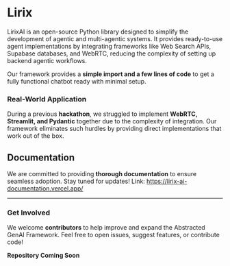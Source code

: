 # Lirix

LirixAI is an open-source Python library designed to simplify the development of agentic and multi-agentic systems. It provides ready-to-use agent implementations by integrating frameworks like Web Search APIs, Supabase databases, and WebRTC, reducing the complexity of setting up backend agentic workflows.

Our framework provides a **simple import and a few lines of code** to get a fully functional chatbot ready with minimal setup.

### Real-World Application
During a previous **hackathon**, we struggled to implement **WebRTC, Streamlit, and Pydantic** together due to the complexity of integration. Our framework eliminates such hurdles by providing direct implementations that work out of the box. 

## Documentation
We are committed to providing **thorough documentation** to ensure seamless adoption. Stay tuned for updates!
Link: https://lirix-ai-documentation.vercel.app/

---

### Get Involved
We welcome **contributors** to help improve and expand the Abstracted GenAI Framework. Feel free to open issues, suggest features, or contribute code!

 **Repository Coming Soon**


